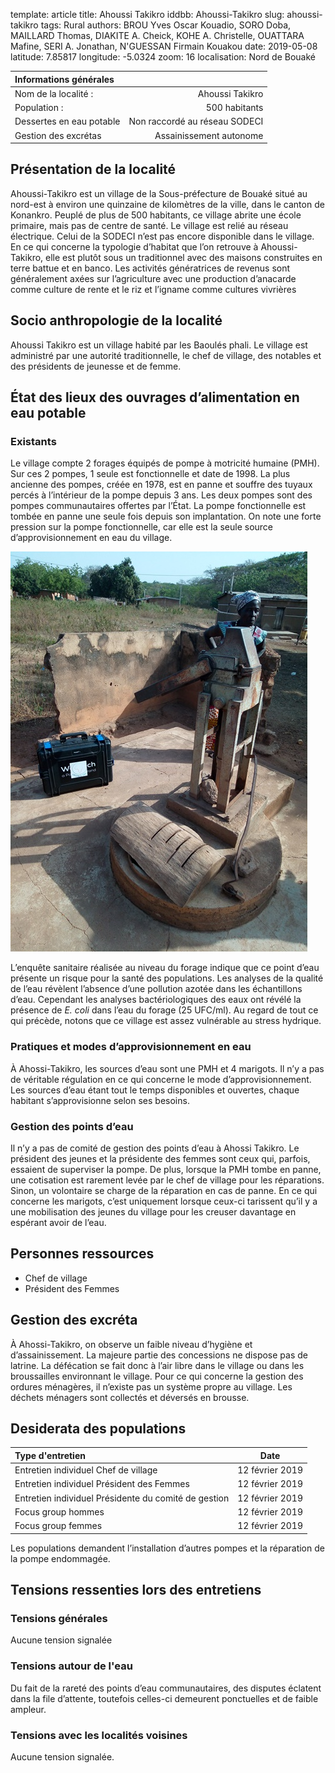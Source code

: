 template: article
title: Ahoussi Takikro
iddbb: Ahoussi-Takikro
slug: ahoussi-takikro
tags: Rural
authors: BROU Yves Oscar Kouadio, SORO Doba, MAILLARD Thomas, DIAKITE A. Cheick, KOHE A. Christelle, OUATTARA Mafine, SERI A. Jonathan, N'GUESSAN Firmain Kouakou
date: 2019-05-08
latitude: 7.85817
longitude: -5.0324
zoom: 16
localisation: Nord de Bouaké


|Informations générales||
|:--|--:|
| Nom de la localité : | Ahoussi Takikro | 
| Population : | 500 habitants | 
| Dessertes en eau potable | Non raccordé au réseau SODECI | 
| Gestion des excrétas | Assainissement autonome | 


## Présentation de la localité
Ahoussi-Takikro est un village de la Sous-préfecture de Bouaké situé au nord-est à environ une quinzaine de kilomètres de la ville, dans le canton de Konankro. Peuplé de plus de 500 habitants, ce village abrite une école primaire, mais pas de centre de santé. Le village est relié au réseau électrique. Celui de la SODECI n’est pas encore disponible dans le village. 
En ce qui concerne la typologie d’habitat que l’on retrouve à Ahoussi-Takikro, elle est plutôt sous un traditionnel avec des maisons construites en terre battue et en banco. 
Les activités génératrices de revenus sont généralement axées sur l’agriculture avec une production d’anacarde comme culture de rente et le riz et l’igname comme cultures vivrières

## Socio anthropologie de la localité 

Ahoussi Takikro est un village habité par les Baoulés phali. Le village est administré par une autorité traditionnelle, le chef de village, des notables et des présidents de jeunesse et de femme.

## État des lieux des ouvrages d’alimentation en eau potable
### Existants
Le village compte 2 forages équipés de pompe à motricité humaine (PMH). Sur ces 2 pompes, 1 seule est fonctionnelle et date de 1998. La plus ancienne des pompes, créée en 1978, est en panne et souffre des tuyaux percés à l’intérieur de la pompe depuis 3 ans. Les deux pompes sont des pompes communautaires offertes par l’État. La pompe fonctionnelle est tombée en panne une seule fois depuis son implantation. On note une forte pression sur la pompe fonctionnelle, car elle est la seule source d’approvisionnement en eau du village.

![PMH](images/IMG_20190212_090058.jpg "PMH")


L’enquête sanitaire réalisée au niveau du forage indique que ce point d’eau présente un risque pour la santé des populations. Les analyses de la qualité de l’eau révèlent l’absence d’une pollution azotée dans les échantillons d’eau. Cependant les analyses bactériologiques des eaux ont révélé la présence de *E. coli* dans l’eau du forage (25 UFC/ml). 
Au regard de tout ce qui précède, notons que ce village est assez vulnérable au stress hydrique. 

### Pratiques et modes d’approvisionnement en eau
À Ahossi-Takikro, les sources d’eau sont une PMH et 4 marigots. Il n’y a pas de véritable régulation en ce qui concerne le mode d’approvisionnement. Les sources d’eau étant tout le temps disponibles et ouvertes, chaque habitant s’approvisionne selon ses besoins. 

### Gestion des points d’eau
Il n’y a pas de comité de gestion des points d’eau à Ahossi Takikro. Le président des jeunes et la présidente des femmes sont ceux qui, parfois, essaient de superviser  la pompe. De plus, lorsque la PMH tombe en panne, une cotisation  est rarement levée par le chef de village pour les réparations. Sinon, un volontaire se charge de la réparation en cas de panne. 
En ce qui concerne les marigots, c’est uniquement lorsque ceux-ci tarissent qu’il y a une mobilisation des jeunes du village pour les creuser davantage en espérant avoir de l’eau.

## Personnes ressources


* Chef de village 
* Président des Femmes 


## Gestion des excréta
À Ahossi-Takikro, on observe un faible niveau d’hygiène et d’assainissement. La majeure partie des concessions ne dispose pas de latrine. La défécation se fait donc à l’air libre dans le village ou dans les broussailles environnant le village. Pour ce qui concerne la gestion des ordures ménagères, il n’existe pas un système propre au village. Les déchets ménagers sont collectés et déversés en brousse. 

## Desiderata des populations

| Type d'entretien | Date | 
| :-- | :--: | 
| Entretien individuel Chef de village |12 février 2019| 
| Entretien individuel Président des Femmes|12 février 2019| 
| Entretien individuel Présidente du comité de gestion|12 février 2019| 
| Focus group hommes |12 février 2019| 
| Focus group femmes |12 février 2019| 

Les populations demandent l’installation d’autres pompes et la réparation de la pompe endommagée.

## Tensions ressenties lors des entretiens

### Tensions générales
Aucune tension signalée

### Tensions autour de l'eau
Du fait de la rareté des points d’eau communautaires, des disputes éclatent dans la file d’attente, toutefois celles-ci demeurent ponctuelles et de faible ampleur.

### Tensions avec les localités voisines
Aucune tension signalée. 



